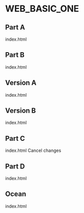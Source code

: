 # WEB_BASIC_ONE

## Part A
index.html

## Part B
index.html

## Version A
index.html

## Version B
index.html

## Part C
index.html
Cancel changes
## Part D
index.html

## Ocean
index.html
